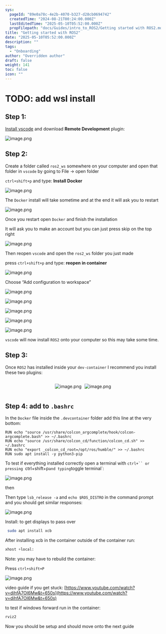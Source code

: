```yaml
---
sys:
  pageId: "89e0a78c-4e2b-4070-b327-d28cb0694742"
  createdTime: "2024-08-21T00:24:00.000Z"
  lastEditedTime: "2025-05-10T05:52:00.000Z"
  propFilepath: "docs/Guides/intro_to_ROS2/Getting started with ROS2.md"
title: "Getting started with ROS2"
date: "2025-05-10T05:52:00.000Z"
description: ""
tags:
  - "Onboarding"
author: "Overridden author"
draft: false
weight: 141
toc: false
icon: ""
---
```


# TODO: add wsl install

## Step 1:

[Install vscode](https://code.visualstudio.com/download) and download **Remote Development** plugin:

![image.png](https://prod-files-secure.s3.us-west-2.amazonaws.com/d518164a-d88e-44d1-a4ee-3adb3bd8bce0/efb52993-1881-4a40-b95e-6f020334f022/image.png?X-Amz-Algorithm=AWS4-HMAC-SHA256&X-Amz-Content-Sha256=UNSIGNED-PAYLOAD&X-Amz-Credential=ASIAZI2LB466XR3PE74X%2F20250520%2Fus-west-2%2Fs3%2Faws4_request&X-Amz-Date=20250520T121617Z&X-Amz-Expires=3600&X-Amz-Security-Token=IQoJb3JpZ2luX2VjEOv%2F%2F%2F%2F%2F%2F%2F%2F%2F%2FwEaCXVzLXdlc3QtMiJHMEUCIQDlbD4m5yVIF4ul3zr8XAIFtU71n2SNqHi5pzhCHDQmuQIgHRz3%2BF5ZVWmbJpc81cwmH%2BtdCT4cbsiJ%2FORo3N5L4XQqiAQIo%2F%2F%2F%2F%2F%2F%2F%2F%2F%2F%2FARAAGgw2Mzc0MjMxODM4MDUiDJgzR1i%2Bgg%2FswRp9gSrcAxXB4yXXaL5NURRrNtAJ%2FkZXiQZqTWMBW1tki1VntRCPCgIgEb7EHjxzopYGXvHf%2FdvuF8hGLd1r4AibeKVxJgndEOLPlpe5WyRtFaq9rWM%2BuunOxT5EvkH9MyBbv8SEXNktjz1UWwrrFGWlkFaqvRsoYs0Yfr%2FB7n6lzTMoucTcYpwFu2epDbBpUKYmTJDJg1hqs5ZLvKqCG9%2BnwZG4oMU%2BceVdIRzXJN1GLOhpjd1dzwR%2B6NoNwp7ZU3j3VrLhEKL8LJMw0LLktBtP9dgUU5Z2QEGtT54IZuquOxnRgvvuEn8YL8O3jH531N%2BdLs1inMt%2FqMh4VrVaC5gEGo44hP4Xb1CurcFAsKZU3tzyXMI9DJO4gQBU8Y21eCMLHfO3G742gUej7rxZV5CiMymYmQR1dTHicxzZeq6eTkSkMK%2BQx4MkhzU5%2BWQx%2FF9uP%2BTDgWpOzA4%2FoWLNaFpIdZ1dBlCQtlQ%2FYwmWJiRWPWj932THG4p%2BtlDqd9VrGRob7Z7sV7qTvof5ozUlLaWR37I%2F2xtThSkAS8jcBsmLWHvPpwBKkPXdfgZ2SMgGpKEWOkufdQPpbKAD6oOmqyDnPbgjsxtfHeZWMlw4LaADBMFCIXX9SiDPoJAgDLh8wBe6MOGtscEGOqUBOWA4604YsTZfe0zlWtbH8X%2FiH8m8kb%2Bc3SbG6N8FcsRdFA7UubFhuplpu9SCcpudoWqyspvRvYBnj35AocJhMhRZurhdSMJvtF770u1W8qjuHI2XRaJtyOD4mr7ZQLyNQBRbHUcANSl5ao5Uwz879o8eccccOVkTnn1Dfn9WvSQBWMJGUAW1fQGqjx5jc7IzsSV2AM3iCzM3XGjUb1dT3H7zT39L&X-Amz-Signature=4de0165fce4e921ead7d43fac6a1ed9c40a600060fdf825f31c89c0616e09272&X-Amz-SignedHeaders=host&x-id=GetObject)

## Step 2:

Create a folder called `ros2_ws` somewhere on your computer and open that folder in `vscode` by going to File → open folder 

`ctrl+shift+p` and type: **Install Docker**

![image.png](https://prod-files-secure.s3.us-west-2.amazonaws.com/d518164a-d88e-44d1-a4ee-3adb3bd8bce0/2269dc0e-1cd5-47ff-bceb-c04ad9b2eab0/image.png?X-Amz-Algorithm=AWS4-HMAC-SHA256&X-Amz-Content-Sha256=UNSIGNED-PAYLOAD&X-Amz-Credential=ASIAZI2LB466XR3PE74X%2F20250520%2Fus-west-2%2Fs3%2Faws4_request&X-Amz-Date=20250520T121617Z&X-Amz-Expires=3600&X-Amz-Security-Token=IQoJb3JpZ2luX2VjEOv%2F%2F%2F%2F%2F%2F%2F%2F%2F%2FwEaCXVzLXdlc3QtMiJHMEUCIQDlbD4m5yVIF4ul3zr8XAIFtU71n2SNqHi5pzhCHDQmuQIgHRz3%2BF5ZVWmbJpc81cwmH%2BtdCT4cbsiJ%2FORo3N5L4XQqiAQIo%2F%2F%2F%2F%2F%2F%2F%2F%2F%2F%2FARAAGgw2Mzc0MjMxODM4MDUiDJgzR1i%2Bgg%2FswRp9gSrcAxXB4yXXaL5NURRrNtAJ%2FkZXiQZqTWMBW1tki1VntRCPCgIgEb7EHjxzopYGXvHf%2FdvuF8hGLd1r4AibeKVxJgndEOLPlpe5WyRtFaq9rWM%2BuunOxT5EvkH9MyBbv8SEXNktjz1UWwrrFGWlkFaqvRsoYs0Yfr%2FB7n6lzTMoucTcYpwFu2epDbBpUKYmTJDJg1hqs5ZLvKqCG9%2BnwZG4oMU%2BceVdIRzXJN1GLOhpjd1dzwR%2B6NoNwp7ZU3j3VrLhEKL8LJMw0LLktBtP9dgUU5Z2QEGtT54IZuquOxnRgvvuEn8YL8O3jH531N%2BdLs1inMt%2FqMh4VrVaC5gEGo44hP4Xb1CurcFAsKZU3tzyXMI9DJO4gQBU8Y21eCMLHfO3G742gUej7rxZV5CiMymYmQR1dTHicxzZeq6eTkSkMK%2BQx4MkhzU5%2BWQx%2FF9uP%2BTDgWpOzA4%2FoWLNaFpIdZ1dBlCQtlQ%2FYwmWJiRWPWj932THG4p%2BtlDqd9VrGRob7Z7sV7qTvof5ozUlLaWR37I%2F2xtThSkAS8jcBsmLWHvPpwBKkPXdfgZ2SMgGpKEWOkufdQPpbKAD6oOmqyDnPbgjsxtfHeZWMlw4LaADBMFCIXX9SiDPoJAgDLh8wBe6MOGtscEGOqUBOWA4604YsTZfe0zlWtbH8X%2FiH8m8kb%2Bc3SbG6N8FcsRdFA7UubFhuplpu9SCcpudoWqyspvRvYBnj35AocJhMhRZurhdSMJvtF770u1W8qjuHI2XRaJtyOD4mr7ZQLyNQBRbHUcANSl5ao5Uwz879o8eccccOVkTnn1Dfn9WvSQBWMJGUAW1fQGqjx5jc7IzsSV2AM3iCzM3XGjUb1dT3H7zT39L&X-Amz-Signature=d81eb81d031d281f9b289a1dcd19c319c539f8ad63582baffcad6ab0da0e28b7&X-Amz-SignedHeaders=host&x-id=GetObject)

The `Docker` install will take sometime and at the end it will ask you to restart

![image.png](https://prod-files-secure.s3.us-west-2.amazonaws.com/d518164a-d88e-44d1-a4ee-3adb3bd8bce0/ed233f78-be33-4b1f-b89c-9c346c0e961e/image.png?X-Amz-Algorithm=AWS4-HMAC-SHA256&X-Amz-Content-Sha256=UNSIGNED-PAYLOAD&X-Amz-Credential=ASIAZI2LB466XR3PE74X%2F20250520%2Fus-west-2%2Fs3%2Faws4_request&X-Amz-Date=20250520T121617Z&X-Amz-Expires=3600&X-Amz-Security-Token=IQoJb3JpZ2luX2VjEOv%2F%2F%2F%2F%2F%2F%2F%2F%2F%2FwEaCXVzLXdlc3QtMiJHMEUCIQDlbD4m5yVIF4ul3zr8XAIFtU71n2SNqHi5pzhCHDQmuQIgHRz3%2BF5ZVWmbJpc81cwmH%2BtdCT4cbsiJ%2FORo3N5L4XQqiAQIo%2F%2F%2F%2F%2F%2F%2F%2F%2F%2F%2FARAAGgw2Mzc0MjMxODM4MDUiDJgzR1i%2Bgg%2FswRp9gSrcAxXB4yXXaL5NURRrNtAJ%2FkZXiQZqTWMBW1tki1VntRCPCgIgEb7EHjxzopYGXvHf%2FdvuF8hGLd1r4AibeKVxJgndEOLPlpe5WyRtFaq9rWM%2BuunOxT5EvkH9MyBbv8SEXNktjz1UWwrrFGWlkFaqvRsoYs0Yfr%2FB7n6lzTMoucTcYpwFu2epDbBpUKYmTJDJg1hqs5ZLvKqCG9%2BnwZG4oMU%2BceVdIRzXJN1GLOhpjd1dzwR%2B6NoNwp7ZU3j3VrLhEKL8LJMw0LLktBtP9dgUU5Z2QEGtT54IZuquOxnRgvvuEn8YL8O3jH531N%2BdLs1inMt%2FqMh4VrVaC5gEGo44hP4Xb1CurcFAsKZU3tzyXMI9DJO4gQBU8Y21eCMLHfO3G742gUej7rxZV5CiMymYmQR1dTHicxzZeq6eTkSkMK%2BQx4MkhzU5%2BWQx%2FF9uP%2BTDgWpOzA4%2FoWLNaFpIdZ1dBlCQtlQ%2FYwmWJiRWPWj932THG4p%2BtlDqd9VrGRob7Z7sV7qTvof5ozUlLaWR37I%2F2xtThSkAS8jcBsmLWHvPpwBKkPXdfgZ2SMgGpKEWOkufdQPpbKAD6oOmqyDnPbgjsxtfHeZWMlw4LaADBMFCIXX9SiDPoJAgDLh8wBe6MOGtscEGOqUBOWA4604YsTZfe0zlWtbH8X%2FiH8m8kb%2Bc3SbG6N8FcsRdFA7UubFhuplpu9SCcpudoWqyspvRvYBnj35AocJhMhRZurhdSMJvtF770u1W8qjuHI2XRaJtyOD4mr7ZQLyNQBRbHUcANSl5ao5Uwz879o8eccccOVkTnn1Dfn9WvSQBWMJGUAW1fQGqjx5jc7IzsSV2AM3iCzM3XGjUb1dT3H7zT39L&X-Amz-Signature=e7ae1300a8fc9a72fde177563babe01f7ba5ae2dcc3d7c0ffb7ddad7f27acd28&X-Amz-SignedHeaders=host&x-id=GetObject)

Once you restart open `Docker` and finish the installation

It will ask you to make an account but you can just press skip on the top right

![image.png](https://prod-files-secure.s3.us-west-2.amazonaws.com/d518164a-d88e-44d1-a4ee-3adb3bd8bce0/21010ad9-1659-4fd9-9f59-9932a09b2a3d/image.png?X-Amz-Algorithm=AWS4-HMAC-SHA256&X-Amz-Content-Sha256=UNSIGNED-PAYLOAD&X-Amz-Credential=ASIAZI2LB466XR3PE74X%2F20250520%2Fus-west-2%2Fs3%2Faws4_request&X-Amz-Date=20250520T121617Z&X-Amz-Expires=3600&X-Amz-Security-Token=IQoJb3JpZ2luX2VjEOv%2F%2F%2F%2F%2F%2F%2F%2F%2F%2FwEaCXVzLXdlc3QtMiJHMEUCIQDlbD4m5yVIF4ul3zr8XAIFtU71n2SNqHi5pzhCHDQmuQIgHRz3%2BF5ZVWmbJpc81cwmH%2BtdCT4cbsiJ%2FORo3N5L4XQqiAQIo%2F%2F%2F%2F%2F%2F%2F%2F%2F%2F%2FARAAGgw2Mzc0MjMxODM4MDUiDJgzR1i%2Bgg%2FswRp9gSrcAxXB4yXXaL5NURRrNtAJ%2FkZXiQZqTWMBW1tki1VntRCPCgIgEb7EHjxzopYGXvHf%2FdvuF8hGLd1r4AibeKVxJgndEOLPlpe5WyRtFaq9rWM%2BuunOxT5EvkH9MyBbv8SEXNktjz1UWwrrFGWlkFaqvRsoYs0Yfr%2FB7n6lzTMoucTcYpwFu2epDbBpUKYmTJDJg1hqs5ZLvKqCG9%2BnwZG4oMU%2BceVdIRzXJN1GLOhpjd1dzwR%2B6NoNwp7ZU3j3VrLhEKL8LJMw0LLktBtP9dgUU5Z2QEGtT54IZuquOxnRgvvuEn8YL8O3jH531N%2BdLs1inMt%2FqMh4VrVaC5gEGo44hP4Xb1CurcFAsKZU3tzyXMI9DJO4gQBU8Y21eCMLHfO3G742gUej7rxZV5CiMymYmQR1dTHicxzZeq6eTkSkMK%2BQx4MkhzU5%2BWQx%2FF9uP%2BTDgWpOzA4%2FoWLNaFpIdZ1dBlCQtlQ%2FYwmWJiRWPWj932THG4p%2BtlDqd9VrGRob7Z7sV7qTvof5ozUlLaWR37I%2F2xtThSkAS8jcBsmLWHvPpwBKkPXdfgZ2SMgGpKEWOkufdQPpbKAD6oOmqyDnPbgjsxtfHeZWMlw4LaADBMFCIXX9SiDPoJAgDLh8wBe6MOGtscEGOqUBOWA4604YsTZfe0zlWtbH8X%2FiH8m8kb%2Bc3SbG6N8FcsRdFA7UubFhuplpu9SCcpudoWqyspvRvYBnj35AocJhMhRZurhdSMJvtF770u1W8qjuHI2XRaJtyOD4mr7ZQLyNQBRbHUcANSl5ao5Uwz879o8eccccOVkTnn1Dfn9WvSQBWMJGUAW1fQGqjx5jc7IzsSV2AM3iCzM3XGjUb1dT3H7zT39L&X-Amz-Signature=a340a4409a1db4535239539f44b91afe8bf5e25e9215554321e8ae28f34ba3d1&X-Amz-SignedHeaders=host&x-id=GetObject)

Then reopen `vscode` and open the `ros2_ws` folder you just made

press `ctrl+shift+p` and type: **reopen in container**

![image.png](https://prod-files-secure.s3.us-west-2.amazonaws.com/d518164a-d88e-44d1-a4ee-3adb3bd8bce0/4e93b8c2-41ad-488c-8095-c74205196118/image.png?X-Amz-Algorithm=AWS4-HMAC-SHA256&X-Amz-Content-Sha256=UNSIGNED-PAYLOAD&X-Amz-Credential=ASIAZI2LB466XR3PE74X%2F20250520%2Fus-west-2%2Fs3%2Faws4_request&X-Amz-Date=20250520T121617Z&X-Amz-Expires=3600&X-Amz-Security-Token=IQoJb3JpZ2luX2VjEOv%2F%2F%2F%2F%2F%2F%2F%2F%2F%2FwEaCXVzLXdlc3QtMiJHMEUCIQDlbD4m5yVIF4ul3zr8XAIFtU71n2SNqHi5pzhCHDQmuQIgHRz3%2BF5ZVWmbJpc81cwmH%2BtdCT4cbsiJ%2FORo3N5L4XQqiAQIo%2F%2F%2F%2F%2F%2F%2F%2F%2F%2F%2FARAAGgw2Mzc0MjMxODM4MDUiDJgzR1i%2Bgg%2FswRp9gSrcAxXB4yXXaL5NURRrNtAJ%2FkZXiQZqTWMBW1tki1VntRCPCgIgEb7EHjxzopYGXvHf%2FdvuF8hGLd1r4AibeKVxJgndEOLPlpe5WyRtFaq9rWM%2BuunOxT5EvkH9MyBbv8SEXNktjz1UWwrrFGWlkFaqvRsoYs0Yfr%2FB7n6lzTMoucTcYpwFu2epDbBpUKYmTJDJg1hqs5ZLvKqCG9%2BnwZG4oMU%2BceVdIRzXJN1GLOhpjd1dzwR%2B6NoNwp7ZU3j3VrLhEKL8LJMw0LLktBtP9dgUU5Z2QEGtT54IZuquOxnRgvvuEn8YL8O3jH531N%2BdLs1inMt%2FqMh4VrVaC5gEGo44hP4Xb1CurcFAsKZU3tzyXMI9DJO4gQBU8Y21eCMLHfO3G742gUej7rxZV5CiMymYmQR1dTHicxzZeq6eTkSkMK%2BQx4MkhzU5%2BWQx%2FF9uP%2BTDgWpOzA4%2FoWLNaFpIdZ1dBlCQtlQ%2FYwmWJiRWPWj932THG4p%2BtlDqd9VrGRob7Z7sV7qTvof5ozUlLaWR37I%2F2xtThSkAS8jcBsmLWHvPpwBKkPXdfgZ2SMgGpKEWOkufdQPpbKAD6oOmqyDnPbgjsxtfHeZWMlw4LaADBMFCIXX9SiDPoJAgDLh8wBe6MOGtscEGOqUBOWA4604YsTZfe0zlWtbH8X%2FiH8m8kb%2Bc3SbG6N8FcsRdFA7UubFhuplpu9SCcpudoWqyspvRvYBnj35AocJhMhRZurhdSMJvtF770u1W8qjuHI2XRaJtyOD4mr7ZQLyNQBRbHUcANSl5ao5Uwz879o8eccccOVkTnn1Dfn9WvSQBWMJGUAW1fQGqjx5jc7IzsSV2AM3iCzM3XGjUb1dT3H7zT39L&X-Amz-Signature=2290248f4fec4d91d6a31d7526e4af1e997ba285bb483821645d22b2b4a5f501&X-Amz-SignedHeaders=host&x-id=GetObject)

Choose “Add configuration to workspace”

![image.png](https://prod-files-secure.s3.us-west-2.amazonaws.com/d518164a-d88e-44d1-a4ee-3adb3bd8bce0/9560b282-5060-4989-ba37-97e7b2c22476/image.png?X-Amz-Algorithm=AWS4-HMAC-SHA256&X-Amz-Content-Sha256=UNSIGNED-PAYLOAD&X-Amz-Credential=ASIAZI2LB466XR3PE74X%2F20250520%2Fus-west-2%2Fs3%2Faws4_request&X-Amz-Date=20250520T121617Z&X-Amz-Expires=3600&X-Amz-Security-Token=IQoJb3JpZ2luX2VjEOv%2F%2F%2F%2F%2F%2F%2F%2F%2F%2FwEaCXVzLXdlc3QtMiJHMEUCIQDlbD4m5yVIF4ul3zr8XAIFtU71n2SNqHi5pzhCHDQmuQIgHRz3%2BF5ZVWmbJpc81cwmH%2BtdCT4cbsiJ%2FORo3N5L4XQqiAQIo%2F%2F%2F%2F%2F%2F%2F%2F%2F%2F%2FARAAGgw2Mzc0MjMxODM4MDUiDJgzR1i%2Bgg%2FswRp9gSrcAxXB4yXXaL5NURRrNtAJ%2FkZXiQZqTWMBW1tki1VntRCPCgIgEb7EHjxzopYGXvHf%2FdvuF8hGLd1r4AibeKVxJgndEOLPlpe5WyRtFaq9rWM%2BuunOxT5EvkH9MyBbv8SEXNktjz1UWwrrFGWlkFaqvRsoYs0Yfr%2FB7n6lzTMoucTcYpwFu2epDbBpUKYmTJDJg1hqs5ZLvKqCG9%2BnwZG4oMU%2BceVdIRzXJN1GLOhpjd1dzwR%2B6NoNwp7ZU3j3VrLhEKL8LJMw0LLktBtP9dgUU5Z2QEGtT54IZuquOxnRgvvuEn8YL8O3jH531N%2BdLs1inMt%2FqMh4VrVaC5gEGo44hP4Xb1CurcFAsKZU3tzyXMI9DJO4gQBU8Y21eCMLHfO3G742gUej7rxZV5CiMymYmQR1dTHicxzZeq6eTkSkMK%2BQx4MkhzU5%2BWQx%2FF9uP%2BTDgWpOzA4%2FoWLNaFpIdZ1dBlCQtlQ%2FYwmWJiRWPWj932THG4p%2BtlDqd9VrGRob7Z7sV7qTvof5ozUlLaWR37I%2F2xtThSkAS8jcBsmLWHvPpwBKkPXdfgZ2SMgGpKEWOkufdQPpbKAD6oOmqyDnPbgjsxtfHeZWMlw4LaADBMFCIXX9SiDPoJAgDLh8wBe6MOGtscEGOqUBOWA4604YsTZfe0zlWtbH8X%2FiH8m8kb%2Bc3SbG6N8FcsRdFA7UubFhuplpu9SCcpudoWqyspvRvYBnj35AocJhMhRZurhdSMJvtF770u1W8qjuHI2XRaJtyOD4mr7ZQLyNQBRbHUcANSl5ao5Uwz879o8eccccOVkTnn1Dfn9WvSQBWMJGUAW1fQGqjx5jc7IzsSV2AM3iCzM3XGjUb1dT3H7zT39L&X-Amz-Signature=c06bc585bb75cd0a7a899b626d380e4f7abce26b4dd00555f3b42541a641d05d&X-Amz-SignedHeaders=host&x-id=GetObject)

![image.png](https://prod-files-secure.s3.us-west-2.amazonaws.com/d518164a-d88e-44d1-a4ee-3adb3bd8bce0/2ee63f81-886b-48e8-a553-dc6e5eac99e4/image.png?X-Amz-Algorithm=AWS4-HMAC-SHA256&X-Amz-Content-Sha256=UNSIGNED-PAYLOAD&X-Amz-Credential=ASIAZI2LB466XR3PE74X%2F20250520%2Fus-west-2%2Fs3%2Faws4_request&X-Amz-Date=20250520T121617Z&X-Amz-Expires=3600&X-Amz-Security-Token=IQoJb3JpZ2luX2VjEOv%2F%2F%2F%2F%2F%2F%2F%2F%2F%2FwEaCXVzLXdlc3QtMiJHMEUCIQDlbD4m5yVIF4ul3zr8XAIFtU71n2SNqHi5pzhCHDQmuQIgHRz3%2BF5ZVWmbJpc81cwmH%2BtdCT4cbsiJ%2FORo3N5L4XQqiAQIo%2F%2F%2F%2F%2F%2F%2F%2F%2F%2F%2FARAAGgw2Mzc0MjMxODM4MDUiDJgzR1i%2Bgg%2FswRp9gSrcAxXB4yXXaL5NURRrNtAJ%2FkZXiQZqTWMBW1tki1VntRCPCgIgEb7EHjxzopYGXvHf%2FdvuF8hGLd1r4AibeKVxJgndEOLPlpe5WyRtFaq9rWM%2BuunOxT5EvkH9MyBbv8SEXNktjz1UWwrrFGWlkFaqvRsoYs0Yfr%2FB7n6lzTMoucTcYpwFu2epDbBpUKYmTJDJg1hqs5ZLvKqCG9%2BnwZG4oMU%2BceVdIRzXJN1GLOhpjd1dzwR%2B6NoNwp7ZU3j3VrLhEKL8LJMw0LLktBtP9dgUU5Z2QEGtT54IZuquOxnRgvvuEn8YL8O3jH531N%2BdLs1inMt%2FqMh4VrVaC5gEGo44hP4Xb1CurcFAsKZU3tzyXMI9DJO4gQBU8Y21eCMLHfO3G742gUej7rxZV5CiMymYmQR1dTHicxzZeq6eTkSkMK%2BQx4MkhzU5%2BWQx%2FF9uP%2BTDgWpOzA4%2FoWLNaFpIdZ1dBlCQtlQ%2FYwmWJiRWPWj932THG4p%2BtlDqd9VrGRob7Z7sV7qTvof5ozUlLaWR37I%2F2xtThSkAS8jcBsmLWHvPpwBKkPXdfgZ2SMgGpKEWOkufdQPpbKAD6oOmqyDnPbgjsxtfHeZWMlw4LaADBMFCIXX9SiDPoJAgDLh8wBe6MOGtscEGOqUBOWA4604YsTZfe0zlWtbH8X%2FiH8m8kb%2Bc3SbG6N8FcsRdFA7UubFhuplpu9SCcpudoWqyspvRvYBnj35AocJhMhRZurhdSMJvtF770u1W8qjuHI2XRaJtyOD4mr7ZQLyNQBRbHUcANSl5ao5Uwz879o8eccccOVkTnn1Dfn9WvSQBWMJGUAW1fQGqjx5jc7IzsSV2AM3iCzM3XGjUb1dT3H7zT39L&X-Amz-Signature=16aedaca07639b35bc78824d8c483ae515c793b576a8f40251378dc038bb9ba1&X-Amz-SignedHeaders=host&x-id=GetObject)

![image.png](https://prod-files-secure.s3.us-west-2.amazonaws.com/d518164a-d88e-44d1-a4ee-3adb3bd8bce0/ae1580b2-b048-407e-aed9-b584224a7a04/image.png?X-Amz-Algorithm=AWS4-HMAC-SHA256&X-Amz-Content-Sha256=UNSIGNED-PAYLOAD&X-Amz-Credential=ASIAZI2LB466XR3PE74X%2F20250520%2Fus-west-2%2Fs3%2Faws4_request&X-Amz-Date=20250520T121617Z&X-Amz-Expires=3600&X-Amz-Security-Token=IQoJb3JpZ2luX2VjEOv%2F%2F%2F%2F%2F%2F%2F%2F%2F%2FwEaCXVzLXdlc3QtMiJHMEUCIQDlbD4m5yVIF4ul3zr8XAIFtU71n2SNqHi5pzhCHDQmuQIgHRz3%2BF5ZVWmbJpc81cwmH%2BtdCT4cbsiJ%2FORo3N5L4XQqiAQIo%2F%2F%2F%2F%2F%2F%2F%2F%2F%2F%2FARAAGgw2Mzc0MjMxODM4MDUiDJgzR1i%2Bgg%2FswRp9gSrcAxXB4yXXaL5NURRrNtAJ%2FkZXiQZqTWMBW1tki1VntRCPCgIgEb7EHjxzopYGXvHf%2FdvuF8hGLd1r4AibeKVxJgndEOLPlpe5WyRtFaq9rWM%2BuunOxT5EvkH9MyBbv8SEXNktjz1UWwrrFGWlkFaqvRsoYs0Yfr%2FB7n6lzTMoucTcYpwFu2epDbBpUKYmTJDJg1hqs5ZLvKqCG9%2BnwZG4oMU%2BceVdIRzXJN1GLOhpjd1dzwR%2B6NoNwp7ZU3j3VrLhEKL8LJMw0LLktBtP9dgUU5Z2QEGtT54IZuquOxnRgvvuEn8YL8O3jH531N%2BdLs1inMt%2FqMh4VrVaC5gEGo44hP4Xb1CurcFAsKZU3tzyXMI9DJO4gQBU8Y21eCMLHfO3G742gUej7rxZV5CiMymYmQR1dTHicxzZeq6eTkSkMK%2BQx4MkhzU5%2BWQx%2FF9uP%2BTDgWpOzA4%2FoWLNaFpIdZ1dBlCQtlQ%2FYwmWJiRWPWj932THG4p%2BtlDqd9VrGRob7Z7sV7qTvof5ozUlLaWR37I%2F2xtThSkAS8jcBsmLWHvPpwBKkPXdfgZ2SMgGpKEWOkufdQPpbKAD6oOmqyDnPbgjsxtfHeZWMlw4LaADBMFCIXX9SiDPoJAgDLh8wBe6MOGtscEGOqUBOWA4604YsTZfe0zlWtbH8X%2FiH8m8kb%2Bc3SbG6N8FcsRdFA7UubFhuplpu9SCcpudoWqyspvRvYBnj35AocJhMhRZurhdSMJvtF770u1W8qjuHI2XRaJtyOD4mr7ZQLyNQBRbHUcANSl5ao5Uwz879o8eccccOVkTnn1Dfn9WvSQBWMJGUAW1fQGqjx5jc7IzsSV2AM3iCzM3XGjUb1dT3H7zT39L&X-Amz-Signature=21f387feaeb4979dd1ca8a4317823e0b378a5e8b28ab495927090697c1d9c68c&X-Amz-SignedHeaders=host&x-id=GetObject)

![image.png](https://prod-files-secure.s3.us-west-2.amazonaws.com/d518164a-d88e-44d1-a4ee-3adb3bd8bce0/53255b28-f75e-430f-b9e3-c0ac8577e42b/image.png?X-Amz-Algorithm=AWS4-HMAC-SHA256&X-Amz-Content-Sha256=UNSIGNED-PAYLOAD&X-Amz-Credential=ASIAZI2LB466XR3PE74X%2F20250520%2Fus-west-2%2Fs3%2Faws4_request&X-Amz-Date=20250520T121617Z&X-Amz-Expires=3600&X-Amz-Security-Token=IQoJb3JpZ2luX2VjEOv%2F%2F%2F%2F%2F%2F%2F%2F%2F%2FwEaCXVzLXdlc3QtMiJHMEUCIQDlbD4m5yVIF4ul3zr8XAIFtU71n2SNqHi5pzhCHDQmuQIgHRz3%2BF5ZVWmbJpc81cwmH%2BtdCT4cbsiJ%2FORo3N5L4XQqiAQIo%2F%2F%2F%2F%2F%2F%2F%2F%2F%2F%2FARAAGgw2Mzc0MjMxODM4MDUiDJgzR1i%2Bgg%2FswRp9gSrcAxXB4yXXaL5NURRrNtAJ%2FkZXiQZqTWMBW1tki1VntRCPCgIgEb7EHjxzopYGXvHf%2FdvuF8hGLd1r4AibeKVxJgndEOLPlpe5WyRtFaq9rWM%2BuunOxT5EvkH9MyBbv8SEXNktjz1UWwrrFGWlkFaqvRsoYs0Yfr%2FB7n6lzTMoucTcYpwFu2epDbBpUKYmTJDJg1hqs5ZLvKqCG9%2BnwZG4oMU%2BceVdIRzXJN1GLOhpjd1dzwR%2B6NoNwp7ZU3j3VrLhEKL8LJMw0LLktBtP9dgUU5Z2QEGtT54IZuquOxnRgvvuEn8YL8O3jH531N%2BdLs1inMt%2FqMh4VrVaC5gEGo44hP4Xb1CurcFAsKZU3tzyXMI9DJO4gQBU8Y21eCMLHfO3G742gUej7rxZV5CiMymYmQR1dTHicxzZeq6eTkSkMK%2BQx4MkhzU5%2BWQx%2FF9uP%2BTDgWpOzA4%2FoWLNaFpIdZ1dBlCQtlQ%2FYwmWJiRWPWj932THG4p%2BtlDqd9VrGRob7Z7sV7qTvof5ozUlLaWR37I%2F2xtThSkAS8jcBsmLWHvPpwBKkPXdfgZ2SMgGpKEWOkufdQPpbKAD6oOmqyDnPbgjsxtfHeZWMlw4LaADBMFCIXX9SiDPoJAgDLh8wBe6MOGtscEGOqUBOWA4604YsTZfe0zlWtbH8X%2FiH8m8kb%2Bc3SbG6N8FcsRdFA7UubFhuplpu9SCcpudoWqyspvRvYBnj35AocJhMhRZurhdSMJvtF770u1W8qjuHI2XRaJtyOD4mr7ZQLyNQBRbHUcANSl5ao5Uwz879o8eccccOVkTnn1Dfn9WvSQBWMJGUAW1fQGqjx5jc7IzsSV2AM3iCzM3XGjUb1dT3H7zT39L&X-Amz-Signature=c18c630290f2a030516326ecc003cf5f1c5c4e203097123c96a12442c3118161&X-Amz-SignedHeaders=host&x-id=GetObject)

![image.png](https://prod-files-secure.s3.us-west-2.amazonaws.com/d518164a-d88e-44d1-a4ee-3adb3bd8bce0/7c562767-5af9-4ffb-97d1-327bcdf4ee00/image.png?X-Amz-Algorithm=AWS4-HMAC-SHA256&X-Amz-Content-Sha256=UNSIGNED-PAYLOAD&X-Amz-Credential=ASIAZI2LB466XR3PE74X%2F20250520%2Fus-west-2%2Fs3%2Faws4_request&X-Amz-Date=20250520T121617Z&X-Amz-Expires=3600&X-Amz-Security-Token=IQoJb3JpZ2luX2VjEOv%2F%2F%2F%2F%2F%2F%2F%2F%2F%2FwEaCXVzLXdlc3QtMiJHMEUCIQDlbD4m5yVIF4ul3zr8XAIFtU71n2SNqHi5pzhCHDQmuQIgHRz3%2BF5ZVWmbJpc81cwmH%2BtdCT4cbsiJ%2FORo3N5L4XQqiAQIo%2F%2F%2F%2F%2F%2F%2F%2F%2F%2F%2FARAAGgw2Mzc0MjMxODM4MDUiDJgzR1i%2Bgg%2FswRp9gSrcAxXB4yXXaL5NURRrNtAJ%2FkZXiQZqTWMBW1tki1VntRCPCgIgEb7EHjxzopYGXvHf%2FdvuF8hGLd1r4AibeKVxJgndEOLPlpe5WyRtFaq9rWM%2BuunOxT5EvkH9MyBbv8SEXNktjz1UWwrrFGWlkFaqvRsoYs0Yfr%2FB7n6lzTMoucTcYpwFu2epDbBpUKYmTJDJg1hqs5ZLvKqCG9%2BnwZG4oMU%2BceVdIRzXJN1GLOhpjd1dzwR%2B6NoNwp7ZU3j3VrLhEKL8LJMw0LLktBtP9dgUU5Z2QEGtT54IZuquOxnRgvvuEn8YL8O3jH531N%2BdLs1inMt%2FqMh4VrVaC5gEGo44hP4Xb1CurcFAsKZU3tzyXMI9DJO4gQBU8Y21eCMLHfO3G742gUej7rxZV5CiMymYmQR1dTHicxzZeq6eTkSkMK%2BQx4MkhzU5%2BWQx%2FF9uP%2BTDgWpOzA4%2FoWLNaFpIdZ1dBlCQtlQ%2FYwmWJiRWPWj932THG4p%2BtlDqd9VrGRob7Z7sV7qTvof5ozUlLaWR37I%2F2xtThSkAS8jcBsmLWHvPpwBKkPXdfgZ2SMgGpKEWOkufdQPpbKAD6oOmqyDnPbgjsxtfHeZWMlw4LaADBMFCIXX9SiDPoJAgDLh8wBe6MOGtscEGOqUBOWA4604YsTZfe0zlWtbH8X%2FiH8m8kb%2Bc3SbG6N8FcsRdFA7UubFhuplpu9SCcpudoWqyspvRvYBnj35AocJhMhRZurhdSMJvtF770u1W8qjuHI2XRaJtyOD4mr7ZQLyNQBRbHUcANSl5ao5Uwz879o8eccccOVkTnn1Dfn9WvSQBWMJGUAW1fQGqjx5jc7IzsSV2AM3iCzM3XGjUb1dT3H7zT39L&X-Amz-Signature=738bf976994e0dcd6f2a0c08def2b7a460c30ad7c7f75fffdd0ff59b63b7d715&X-Amz-SignedHeaders=host&x-id=GetObject)

`vscode` will now install `ROS2` onto your computer so this may take some time.

## Step 3:

Once `ROS2` has installed inside your `dev-container` I recommend you install these two plugins:

<div style="display: flex;flex-direction: row; column-gap:10px; max-width: 630px;justify-content: center;">
<div>

![image.png](https://prod-files-secure.s3.us-west-2.amazonaws.com/d518164a-d88e-44d1-a4ee-3adb3bd8bce0/3fc3d550-5a54-4ba1-ba6b-faa01cdb7369/image.png?X-Amz-Algorithm=AWS4-HMAC-SHA256&X-Amz-Content-Sha256=UNSIGNED-PAYLOAD&X-Amz-Credential=ASIAZI2LB466XT64Y5K7%2F20250520%2Fus-west-2%2Fs3%2Faws4_request&X-Amz-Date=20250520T121621Z&X-Amz-Expires=3600&X-Amz-Security-Token=IQoJb3JpZ2luX2VjEOz%2F%2F%2F%2F%2F%2F%2F%2F%2F%2FwEaCXVzLXdlc3QtMiJHMEUCIQCkYmrfGBwze39c78bu3oHEEiMO%2BHLIXuypHQuKyOJHrgIgDSg4YUOB57b0%2FRNDiz%2FzLVqcCUoE6GId%2Fsrbnu0GJMgqiAQIpf%2F%2F%2F%2F%2F%2F%2F%2F%2F%2FARAAGgw2Mzc0MjMxODM4MDUiDKrZavRvIZyf3cnIiircAyVgDc67keQQwPd%2FIEUUoGUbnDnVd6Yo5Neo1srSgIAg%2BC0jx0rdijZbPzy85UXJxEPaiunaP%2F%2FjRn68SnNGJskrD5Wi9G5byOA4ek1x7oTH52zQKb0UHhF5qnPnlmWmzpXeCZyx8iC77%2Bbup%2FRqU5ATRo1MIUsqsY1l37Hm0wpLnstdNtcYeZZUqmCQewBm9COQDk%2By83E%2Bs5gxYrCkV1G9JX1F3UsrpDqb5VXBuI3EvHhdQNyWmpVjV2TCDbaF3wrKJeWm3QC83ePI0%2FBK81fozDYeoVZU7Pvbbq6qYSfLvQDPJkqtY0C10EjzZ19YVPMTeTJHqdk52IOEz0DzNcB9xXO3lUyvPE%2BuDsr%2B4lKgxUeXlEwnDTY6IozecHUOlGmIJCZShmZSi01v8J7PMvOcp69GRktWkHV1vqUe%2B8U1yqyYZ2dwSdkXy8YjckeTsiB6JC59vGC0rjNjleo4E%2FNGmTZnPBcZBaWa1BvIPx1SC5LSBa5a%2FWFWryo8uY1ZaMPAVTQ%2FTQMoP2%2BIA3VN5xBLcIjbfvhwj3a6XfwR8bLyVjmacSoLA66PjlCqtRtFZpHV8UK479e0DoyLXb9Twl%2BaomhsHEDRIFC2sii1zHiJ5JREZeMQ0Hdp%2Bgc8MPzascEGOqUB67uWXTfXgm9ohnwzhU07%2BXw2K4JWqHaQiKgwAgH1V%2BdIQp5MlakHCDe5xGj121y2QU%2BCJXzWy7MGusPBCCHNWkZib9j11og5F2WxSMq1hfRTz2xYj%2FrgsI0aTiJgv1k3XO84HhCjNRM4hB%2FSMoufo7MDuQHaRNIbf6Qd%2BIxrQepOyR%2FMVYobSsaxlc3aRdOA4lDphNsPoiX6Qdd84lsZbCDXTeNM&X-Amz-Signature=d22cc1fc83860de64db6b886bd5d1c7196ee7d67b7015e87fdddae4f75a531d4&X-Amz-SignedHeaders=host&x-id=GetObject)

</div>
<div>

![image.png](https://prod-files-secure.s3.us-west-2.amazonaws.com/d518164a-d88e-44d1-a4ee-3adb3bd8bce0/d994cc66-13c2-4093-a5a3-f84cf4601a82/image.png?X-Amz-Algorithm=AWS4-HMAC-SHA256&X-Amz-Content-Sha256=UNSIGNED-PAYLOAD&X-Amz-Credential=ASIAZI2LB4666BZN57UA%2F20250520%2Fus-west-2%2Fs3%2Faws4_request&X-Amz-Date=20250520T121622Z&X-Amz-Expires=3600&X-Amz-Security-Token=IQoJb3JpZ2luX2VjEOr%2F%2F%2F%2F%2F%2F%2F%2F%2F%2FwEaCXVzLXdlc3QtMiJHMEUCIAyBXfddzUV5Ls9oo2kSCgZRcl64pdeGRTIFle%2FCGh3VAiEAna6yu5ICJRsADGW8cFMix7T31qDl9i0aKv5JgMuzO8oqiAQIo%2F%2F%2F%2F%2F%2F%2F%2F%2F%2F%2FARAAGgw2Mzc0MjMxODM4MDUiDL0DaJ20JsXQW%2BI%2BNCrcA9b2ZMJj2vLa9SeoOj94Jg8bCT%2FnkGy3qlnod1p7wnN7U2IoIqqhDIr%2FcGXfZCT%2B62AiQuKKfuwj%2BZgNDJQ1qJLSilmSSMy72ybUKNOTfFvYfScKb2VPdv9Wsm0l1lGeR2X1PMObCGonlJ7gDRe8zsdSbrUi3brVFRpMhn83EmW37ddi8sAi%2F1fpRjmGs7fHTuP2APUzv83fRlXmS5n7h9%2FPtDkFNo1Ky7oy7JREMsXpga0FaQDpwKILCg3j%2BezZaTB%2BQ7eU7i0DiCd4uiBP2MXpc7f%2FkYpaECBkQ3Bfi%2FsZv0juUrEew5NnEyZjJqGXv%2FzQd3cI4U45gAEpcmBik25pN04DdFHtHx0wbbTQJpZVOn5Wfrkewsu6wlMTTVFFa9dE9lkOL9t2%2BdAyepQdnNSNpxceDyrJmq%2FUhJXGZQ1NUR4RPXvsYx4HSfugVissvyz6ghrV5lYevkR2b7%2B679AWlyLH68kw5fKBXBRtjCPTxZH6TlUfQwkWltOtaalS%2BYeCwe4flLANbrTwC945YYJuwiEUMfKlTa6jK7BkfEaCpfph0y%2BVAmfuB%2B7CD89I6GxS46t5kGyF8zaFHtcPn8B6XPaUVx9OmvuHgejKofjki6CaJYb2clZSrkw3MLytscEGOqUBgdjaYv0YaCKh%2FNJ6iJWcnk7EqW5fOHlxa68xuxkGblZp2HNscw%2BsuV%2BlBZ9M8ILEYhGEFgiVOv%2FLT%2FSPeRXIRseB8xYbL%2B%2BBxvzzukwXRsv2bRmB0f%2FJ%2BjN4i6bIFQ9oCqt13%2F%2FtGToszdfy5U9ef8%2F1FSUw7tMzLW2w62jNnWy7RWu1jQyLcZtXLNpq0q5D5hJK28CqNC5efqEViZCpMrQqiHj%2B&X-Amz-Signature=bf78a7116dadf6489730991715f98c28b93ff7328f36017a4f0c172e096fb1fe&X-Amz-SignedHeaders=host&x-id=GetObject)

</div>
</div>

## Step 4: add to `.bashrc`

In the `Docker` file inside the `.devcontainer` folder add this line at the very bottom: 

```docker
RUN echo "source /usr/share/colcon_argcomplete/hook/colcon-argcomplete.bash" >> ~/.bashrc
RUN echo "source /usr/share/colcon_cd/function/colcon_cd.sh" >> ~/.bashrc
RUN echo "export _colcon_cd_root=/opt/ros/humble/" >> ~/.bashrc
RUN sudo apt install -y python3-pip 
```

To test if everything installed correctly open a terminal with `ctrl+`` or pressing `ctrl+shift+p` and typing `toggle terminal`:

![image.png](https://prod-files-secure.s3.us-west-2.amazonaws.com/d518164a-d88e-44d1-a4ee-3adb3bd8bce0/6a4943d8-b04e-4c02-9a58-775f3384d1a5/image.png?X-Amz-Algorithm=AWS4-HMAC-SHA256&X-Amz-Content-Sha256=UNSIGNED-PAYLOAD&X-Amz-Credential=ASIAZI2LB466XR3PE74X%2F20250520%2Fus-west-2%2Fs3%2Faws4_request&X-Amz-Date=20250520T121617Z&X-Amz-Expires=3600&X-Amz-Security-Token=IQoJb3JpZ2luX2VjEOv%2F%2F%2F%2F%2F%2F%2F%2F%2F%2FwEaCXVzLXdlc3QtMiJHMEUCIQDlbD4m5yVIF4ul3zr8XAIFtU71n2SNqHi5pzhCHDQmuQIgHRz3%2BF5ZVWmbJpc81cwmH%2BtdCT4cbsiJ%2FORo3N5L4XQqiAQIo%2F%2F%2F%2F%2F%2F%2F%2F%2F%2F%2FARAAGgw2Mzc0MjMxODM4MDUiDJgzR1i%2Bgg%2FswRp9gSrcAxXB4yXXaL5NURRrNtAJ%2FkZXiQZqTWMBW1tki1VntRCPCgIgEb7EHjxzopYGXvHf%2FdvuF8hGLd1r4AibeKVxJgndEOLPlpe5WyRtFaq9rWM%2BuunOxT5EvkH9MyBbv8SEXNktjz1UWwrrFGWlkFaqvRsoYs0Yfr%2FB7n6lzTMoucTcYpwFu2epDbBpUKYmTJDJg1hqs5ZLvKqCG9%2BnwZG4oMU%2BceVdIRzXJN1GLOhpjd1dzwR%2B6NoNwp7ZU3j3VrLhEKL8LJMw0LLktBtP9dgUU5Z2QEGtT54IZuquOxnRgvvuEn8YL8O3jH531N%2BdLs1inMt%2FqMh4VrVaC5gEGo44hP4Xb1CurcFAsKZU3tzyXMI9DJO4gQBU8Y21eCMLHfO3G742gUej7rxZV5CiMymYmQR1dTHicxzZeq6eTkSkMK%2BQx4MkhzU5%2BWQx%2FF9uP%2BTDgWpOzA4%2FoWLNaFpIdZ1dBlCQtlQ%2FYwmWJiRWPWj932THG4p%2BtlDqd9VrGRob7Z7sV7qTvof5ozUlLaWR37I%2F2xtThSkAS8jcBsmLWHvPpwBKkPXdfgZ2SMgGpKEWOkufdQPpbKAD6oOmqyDnPbgjsxtfHeZWMlw4LaADBMFCIXX9SiDPoJAgDLh8wBe6MOGtscEGOqUBOWA4604YsTZfe0zlWtbH8X%2FiH8m8kb%2Bc3SbG6N8FcsRdFA7UubFhuplpu9SCcpudoWqyspvRvYBnj35AocJhMhRZurhdSMJvtF770u1W8qjuHI2XRaJtyOD4mr7ZQLyNQBRbHUcANSl5ao5Uwz879o8eccccOVkTnn1Dfn9WvSQBWMJGUAW1fQGqjx5jc7IzsSV2AM3iCzM3XGjUb1dT3H7zT39L&X-Amz-Signature=a9c9822cd8a148e4d73dca4b3a1bd4fb342a8561b13c2ae16c8ab3423271c50b&X-Amz-SignedHeaders=host&x-id=GetObject)

then 

Then type `lsb_release -a` and `echo $ROS_DISTRO` in the command prompt and you should get similar responses:

![image.png](https://prod-files-secure.s3.us-west-2.amazonaws.com/d518164a-d88e-44d1-a4ee-3adb3bd8bce0/3e635dec-a805-4e85-8b9e-d000e5b71a4e/image.png?X-Amz-Algorithm=AWS4-HMAC-SHA256&X-Amz-Content-Sha256=UNSIGNED-PAYLOAD&X-Amz-Credential=ASIAZI2LB466XR3PE74X%2F20250520%2Fus-west-2%2Fs3%2Faws4_request&X-Amz-Date=20250520T121617Z&X-Amz-Expires=3600&X-Amz-Security-Token=IQoJb3JpZ2luX2VjEOv%2F%2F%2F%2F%2F%2F%2F%2F%2F%2FwEaCXVzLXdlc3QtMiJHMEUCIQDlbD4m5yVIF4ul3zr8XAIFtU71n2SNqHi5pzhCHDQmuQIgHRz3%2BF5ZVWmbJpc81cwmH%2BtdCT4cbsiJ%2FORo3N5L4XQqiAQIo%2F%2F%2F%2F%2F%2F%2F%2F%2F%2F%2FARAAGgw2Mzc0MjMxODM4MDUiDJgzR1i%2Bgg%2FswRp9gSrcAxXB4yXXaL5NURRrNtAJ%2FkZXiQZqTWMBW1tki1VntRCPCgIgEb7EHjxzopYGXvHf%2FdvuF8hGLd1r4AibeKVxJgndEOLPlpe5WyRtFaq9rWM%2BuunOxT5EvkH9MyBbv8SEXNktjz1UWwrrFGWlkFaqvRsoYs0Yfr%2FB7n6lzTMoucTcYpwFu2epDbBpUKYmTJDJg1hqs5ZLvKqCG9%2BnwZG4oMU%2BceVdIRzXJN1GLOhpjd1dzwR%2B6NoNwp7ZU3j3VrLhEKL8LJMw0LLktBtP9dgUU5Z2QEGtT54IZuquOxnRgvvuEn8YL8O3jH531N%2BdLs1inMt%2FqMh4VrVaC5gEGo44hP4Xb1CurcFAsKZU3tzyXMI9DJO4gQBU8Y21eCMLHfO3G742gUej7rxZV5CiMymYmQR1dTHicxzZeq6eTkSkMK%2BQx4MkhzU5%2BWQx%2FF9uP%2BTDgWpOzA4%2FoWLNaFpIdZ1dBlCQtlQ%2FYwmWJiRWPWj932THG4p%2BtlDqd9VrGRob7Z7sV7qTvof5ozUlLaWR37I%2F2xtThSkAS8jcBsmLWHvPpwBKkPXdfgZ2SMgGpKEWOkufdQPpbKAD6oOmqyDnPbgjsxtfHeZWMlw4LaADBMFCIXX9SiDPoJAgDLh8wBe6MOGtscEGOqUBOWA4604YsTZfe0zlWtbH8X%2FiH8m8kb%2Bc3SbG6N8FcsRdFA7UubFhuplpu9SCcpudoWqyspvRvYBnj35AocJhMhRZurhdSMJvtF770u1W8qjuHI2XRaJtyOD4mr7ZQLyNQBRbHUcANSl5ao5Uwz879o8eccccOVkTnn1Dfn9WvSQBWMJGUAW1fQGqjx5jc7IzsSV2AM3iCzM3XGjUb1dT3H7zT39L&X-Amz-Signature=6f8a139cd8d4868211464c2726b1e89dde6f7cf93005c7b48876bc2fbb513e8b&X-Amz-SignedHeaders=host&x-id=GetObject)

Install:  to get displays to pass over

```bash
 sudo apt install xcb
```

After installing xcb in the container outside of the container run:

```python
xhost +local:
```

Note: you may have to rebuild the container:

Press `ctrl+shift+P`

![image.png](https://prod-files-secure.s3.us-west-2.amazonaws.com/d518164a-d88e-44d1-a4ee-3adb3bd8bce0/6c2be660-2618-4c38-9c26-53554f7a0b7b/image.png?X-Amz-Algorithm=AWS4-HMAC-SHA256&X-Amz-Content-Sha256=UNSIGNED-PAYLOAD&X-Amz-Credential=ASIAZI2LB466XR3PE74X%2F20250520%2Fus-west-2%2Fs3%2Faws4_request&X-Amz-Date=20250520T121617Z&X-Amz-Expires=3600&X-Amz-Security-Token=IQoJb3JpZ2luX2VjEOv%2F%2F%2F%2F%2F%2F%2F%2F%2F%2FwEaCXVzLXdlc3QtMiJHMEUCIQDlbD4m5yVIF4ul3zr8XAIFtU71n2SNqHi5pzhCHDQmuQIgHRz3%2BF5ZVWmbJpc81cwmH%2BtdCT4cbsiJ%2FORo3N5L4XQqiAQIo%2F%2F%2F%2F%2F%2F%2F%2F%2F%2F%2FARAAGgw2Mzc0MjMxODM4MDUiDJgzR1i%2Bgg%2FswRp9gSrcAxXB4yXXaL5NURRrNtAJ%2FkZXiQZqTWMBW1tki1VntRCPCgIgEb7EHjxzopYGXvHf%2FdvuF8hGLd1r4AibeKVxJgndEOLPlpe5WyRtFaq9rWM%2BuunOxT5EvkH9MyBbv8SEXNktjz1UWwrrFGWlkFaqvRsoYs0Yfr%2FB7n6lzTMoucTcYpwFu2epDbBpUKYmTJDJg1hqs5ZLvKqCG9%2BnwZG4oMU%2BceVdIRzXJN1GLOhpjd1dzwR%2B6NoNwp7ZU3j3VrLhEKL8LJMw0LLktBtP9dgUU5Z2QEGtT54IZuquOxnRgvvuEn8YL8O3jH531N%2BdLs1inMt%2FqMh4VrVaC5gEGo44hP4Xb1CurcFAsKZU3tzyXMI9DJO4gQBU8Y21eCMLHfO3G742gUej7rxZV5CiMymYmQR1dTHicxzZeq6eTkSkMK%2BQx4MkhzU5%2BWQx%2FF9uP%2BTDgWpOzA4%2FoWLNaFpIdZ1dBlCQtlQ%2FYwmWJiRWPWj932THG4p%2BtlDqd9VrGRob7Z7sV7qTvof5ozUlLaWR37I%2F2xtThSkAS8jcBsmLWHvPpwBKkPXdfgZ2SMgGpKEWOkufdQPpbKAD6oOmqyDnPbgjsxtfHeZWMlw4LaADBMFCIXX9SiDPoJAgDLh8wBe6MOGtscEGOqUBOWA4604YsTZfe0zlWtbH8X%2FiH8m8kb%2Bc3SbG6N8FcsRdFA7UubFhuplpu9SCcpudoWqyspvRvYBnj35AocJhMhRZurhdSMJvtF770u1W8qjuHI2XRaJtyOD4mr7ZQLyNQBRbHUcANSl5ao5Uwz879o8eccccOVkTnn1Dfn9WvSQBWMJGUAW1fQGqjx5jc7IzsSV2AM3iCzM3XGjUb1dT3H7zT39L&X-Amz-Signature=239816e33fd4024d731773479fea14ad4688c0b5acbbac64f17e682cb40185a9&X-Amz-SignedHeaders=host&x-id=GetObject)

video guide if you get stuck: [https://www.youtube.com/watch?v=dihfA7Ol6Mw&t=650s](https://www.youtube.com/watch?v=dihfA7Ol6Mw&t=650s)

to test if windows forward run in the container:

```bash
rviz2
```

Now you should be setup and should move onto the next guide 
